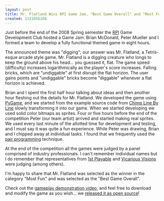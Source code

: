 ```yaml
--- 
layout: post
title: Mr. Flatland Wins RPI Game Jam, "Best Game Overall" and "Most Fun"
created: 1221056160
---
```

Just before the end of the 2008 Spring semester the <a href="http://www.rpi.edu">RPI</a> Game Development Club hosted a Game Jam. Brian McDonald, Peter Mueller and I formed a team to develop a fully functional themed game in eight hours.

The announced theme was "digging"; our answer was Mr. Flatland, a Tetris-esque arcade style game. Mr. Flatland is a digging creature who longs to keep the ground above his head... you guessed it, flat. The game speed (difficulty) increases logarithmically as the player's score increases. Falling bricks, which are "undiggable" at first disrupt the flat horizon. The user gains points and "undiggable" bricks become "diggable" whenever a flat horizon is achieved.

Brian and I spent the first half hour talking about ideas and then another hour fleshing out the details for Mr. Flatland. We developed the game using <a href="http://www.pygame.org">PyGame</a>, and we started from the example source code from <a href="http://www.pygame.org/docs/tut/chimp/ChimpLineByLine.html">Chimp Line By Line</a> slowly transforming it into our game. When we started developing we used solid color bitmaps as sprites. Four or five hours before the end of the competition Peter (our team artist) arrived and started making real sprites. We used every last minute of the allotted time for development and testing, and I must say it was quite a fun experience. While Peter was drawing, Brian and I chipped away at individual tasks. I found that we frequently used the <a href="http://en.wikipedia.org/wiki/Pair_programming">pair programming</a> technique.

At the end of the competition all the games were judged by a panel comprised of industry professionals. I can't remember individual names but I do remember that representatives from <a href="http://www.1stplayable.com/">1st Playable</a> and <a href="http://www.vvisions.com/">Vicarious Visions</a> were judging (among others).

I'm happy to share that Mr. Flatland was selected as the winner in the category "Most Fun" and was selected as the "Best Game Overall".

Check out the <a href="http://gallery.johndbritton.com/v/2008/mr_flatland/screencast.html">gameplay demonstration video</a>, and feel free to download and modify the game as you wish... we <a href="http://code.google.com/p/mrflatland">released it as open source</a>!
